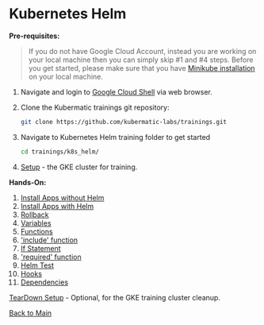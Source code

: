 # Kubernetes Helm

**Pre-requisites:**

>If you do not have Google Cloud Account, instead you are working on your local machine then you can simply skip #1 and #4 steps. Before you get started, please make sure that you have [Minikube installation](https://minikube.sigs.k8s.io/docs/start/) on your local machine.

1. Navigate and login to [Google Cloud Shell](https://ssh.cloud.google.com ) via web browser. 

2. Clone the Kubermatic trainings git repository:
    ```bash
    git clone https://github.com/kubermatic-labs/trainings.git
    ```

3. Navigate to Kubernetes Helm training folder to get started
    ```bash  
    cd trainings/k8s_helm/
    ```

4. [Setup](00_setup/README.md) - the GKE cluster for training.
   
**Hands-On:**

1. [Install Apps without Helm](01_apps-without-helm/README.md)
2. [Install Apps with Helm](02_apps-with-helm/README.md)
3. [Rollback](03_rollback/README.md)
4. [Variables](04_variables/README.md)
5. [Functions](05_functions/README.md)
6. ['include' function](06_includes/README.md)
7. [If Statement](07_ifs/README.md)
8. ['required' function](08_required/README.md)
9. [Helm Test](09_tests/README.md)
10. [Hooks](10_hooks/README.md)
11. [Dependencies](11_dependencies/README.md)

[TearDown Setup](99_teardown/README.md) - Optional, for the GKE training cluster cleanup. 

[Back to Main](../README.md)